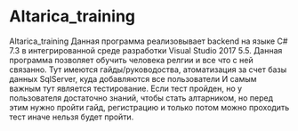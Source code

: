 # Altarica_training
Altarica_training
Данная программа реализовывает backend на языке C# 7.3 в интегрированной среде разработки Visual Studio 2017 5.5.
Данная программа позволяет обучить человека релгии и все что с ней связанно. Тут имеются гайды/руководоства, атоматизация за счет базы данных SqlServer, куда добавляются все пользователи
И самым важным тут является тестирование. Если тест пройден, но у пользователя достаточно знаний, чтобы стать алтарником, но перед этим нужно пройти гайд, регистрацию и только потом можно проходить тест иначе нельзя будет пройти.
